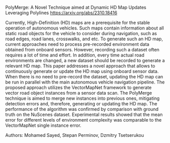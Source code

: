 PolyMerge: A Novel Technique aimed at Dynamic HD Map Updates Leveraging Polylines
https://arxiv.org/abs/2310.18416


Currently, High-Definition (HD) maps are a prerequisite for the stable operation of autonomous vehicles. Such maps contain information about all static road objects for the vehicle to consider during navigation, such as road edges, road lanes, crosswalks, and etc. To generate such an HD map, current approaches need to process pre-recorded environment data obtained from onboard sensors. However, recording such a dataset often requires a lot of time and effort. In addition, every time actual road environments are changed, a new dataset should be recorded to generate a relevant HD map.
This paper addresses a novel approach that allows to continuously generate or update the HD map using onboard sensor data. When there is no need to pre-record the dataset, updating the HD map can be run in parallel with the main autonomous vehicle navigation pipeline.
The proposed approach utilizes the VectorMapNet framework to generate vector road object instances from a sensor data scan. The PolyMerge technique is aimed to merge new instances into previous ones, mitigating detection errors and, therefore, generating or updating the HD map.
The performance of the algorithm was confirmed by comparison with ground truth on the NuScenes dataset. Experimental results showed that the mean error for different levels of environment complexity was comparable to the VectorMapNet single instance error.

Authors: Mohamed Sayed, Stepan Perminov, Dzmitry Tsetserukou
